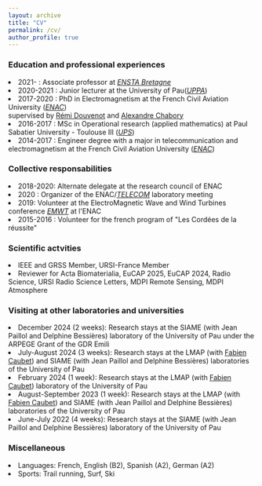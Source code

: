 ```yaml
---
layout: archive
title: "CV"
permalink: /cv/
author_profile: true
---
```


<h3>Education and professional experiences</h3> 
<li> 2021- : Associate professor at <a href="https://www.ensta-bretagne.fr/fr" target="_blank"><i>ENSTA Bretagne</i></a></li>
<li> 2020-2021 : Junior lecturer at the University of Pau(<a href="https://www.univ-pau.fr/fr/index.html" target="_blank"><i>UPPA</i></a>)</li>
<li> 2017-2020 : PhD in Electromagnetism at the French Civil Aviation University (<a href="https://www.enac.fr/fr" target="_blank"><i>ENAC</i></a>) <br>
supervised by <a href="http://ema.recherche.enac.fr/permanent-staff-2/remi-douvenot/" target="_blank">Rémi Douvenot</a>  and <a href="http://ema.recherche.enac.fr/permanent-staff-2/alexandre-chabory/" target="_blank">Alexandre Chabory</a> </li>
<li> 2016-2017 : MSc in Operational research (applied mathematics) at Paul Sabatier University - Toulouse III (<a href="https://www.univ-tlse3.fr/" target="_blank"><i>UPS</i></a>) </li>
<li> 2014-2017 : Engineer degree with a major in telecommunication and electromagnetism at the French Civil Aviation University (<a href="https://www.enac.fr/fr" target="_blank"><i>ENAC</i></a>) </li>

<h3>Collective responsabilities</h3>
<li> 2018-2020: Alternate delegate at the research council of ENAC </li>
<li> 2020 : Organizer of the ENAC/<a href="https://www.enac.fr/fr/equipe-telecom-telecommunication" target="_blank"><i>TELECOM</i></a> laboratory meeting </li>
<li> 2019: Volunteer at the ElectroMagnetic Wave and Wind Turbines conference <a href="https://emwt2019.sciencesconf.org/" target="_blank"><i>EMWT</i></a> at l'ENAC</li>
<li> 2015-2016 : Volunteer for the french program of "Les Cordées de la réussite" </li>

<h3>Scientific actvities</h3>
<li> IEEE and GRSS Member, URSI-France Member </li>
<li> Reviewer for Acta Biomaterialia, EuCAP 2025, EuCAP 2024, Radio Science, URSI Radio Science Letters, MDPI Remote Sensing, MDPI Atmosphere </li>

<h3>Visiting at other laboratories and universities</h3>
<li>December 2024 (2 weeks): Research stays at the SIAME (with Jean Paillol and Delphine Bessières) laboratory of the University of Pau under the ARPEGE Grant of the GDR Emili</li>
<li>July-August 2024 (3 weeks): Research stays at the LMAP (with <a href="https://fcaubet001.perso.univ-pau.fr/" target="_blank">Fabien Caubet</a>) and SIAME (with Jean Paillol and Delphine Bessières) laboratories of the University of Pau</li>
<li>February 2024 (1 week): Research stays at the LMAP (with <a href="https://fcaubet001.perso.univ-pau.fr/" target="_blank">Fabien Caubet</a>) laboratory of the University of Pau</li>
<li>August-September 2023 (1 week): Research stays at the LMAP (with <a href="https://fcaubet001.perso.univ-pau.fr/" target="_blank">Fabien Caubet</a>)  and SIAME (with Jean Paillol and Delphine Bessières) laboratories of the University of Pau</li>
<li>June-July 2022 (4 weeks): Research stays at the SIAME (with Jean Paillol and Delphine Bessières) laboratory of the University of Pau</li>

<h3>Miscellaneous</h3>
<li> Languages: French, English (B2), Spanish (A2), German (A2)</li>
<li> Sports: Trail running, Surf, Ski
<br>
<br>
